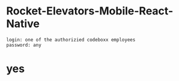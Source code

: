 # Rocket-Elevators-Mobile-React-Native

    login: one of the authorizied codeboxx employees
    password: any

# yes
